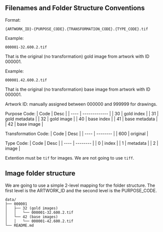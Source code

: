 ## Filenames and Folder Structure Conventions

Format:
```
{ARTWORK_ID}-{PURPOSE_CODE}.{TRANSFORMATION_CODE}.{TYPE_CODE}.tif
```

Example:
```
000001-32.600.2.tif
```
That is the original (no transformation) gold image from artwork with ID 000001.

Example:
```
000001.42.600.2.tif
```
That is the original (no transformation) base image from artwork with ID 000001.

Artwork ID: manually assigned between 000000 and 999999 for drawings.

Purpose Code:
| Code | Desc          |
| ---- | ------------- |
| 30   | gold index    |
| 31   | gold metadata |
| 32   | gold image    |
| 40   | base index    |
| 41   | base metadata |
| 42   | base image    |

Transformation Code:
| Code | Desc     |
| ---- | -------- |
| 600  | original |

Type Code:
| Code | Desc     |
| ---- | -------- |
| 0    | index    |
| 1    | metadata |
| 2    | image    |

Extention must be `tif` for images. We are not going to use `tiff`.

## Image folder structure

We are going to use a simple 2-level mapping for the folder structure. The first level is the ARTWORK_ID and the second level is the PURPOSE_CODE.

```
data/
├── 000001
│   ├── 32 (gold images)
│   │   └── 000001-32.600.2.tif
│   └── 42 (base images)
│   │   └── 000001-42.600.2.tif
└── README.md
```

